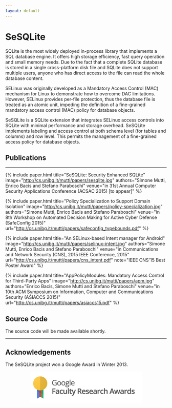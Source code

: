 ```yaml
---
layout: default
---
```


# SeSQLite

SQLite is the most widely deployed in-process library that implements a SQL database engine. It offers high storage efficiency, fast query operation and small memory needs. Due to the fact that a complete SQLite database is stored in a single cross-platform disk file and SQLite does not support multiple users, anyone who has direct access to the file can read the whole database content.

SELinux was originally developed as a Mandatory Access Control (MAC) mechanism for Linux to demonstrate how to overcome DAC limitations. However, SELinux provides per-file protection, thus the database file is treated as an atomic unit, impeding the definition of a fine-grained mandatory access control (MAC) policy for database objects.

SeSQLite is a SQLite extension that integrates SELinux access controls into SQLite with minimal performance and storage overhead. SeSQLite implements labeling and access control at both schema level (for tables and columns) and row level. This permits the management of a fine-grained access policy for database objects.


## Publications
---------------

{% include paper.html title="SeSQLite: Security Enhanced SQLite" image="http://cs.unibg.it/mutti/papers/sesqlite.jpg" authors="Simone Mutti, Enrico Bacis and Stefano Paraboschi" venue="in 31st Annual Computer Security Applications Conference (ACSAC 2015) [to appear]" %}

{% include paper.html title="Policy Specialization to Support Domain Isolation" image="http://cs.unibg.it/mutti/papers/policy-specialization.jpg" authors="Simone Mutti, Enrico Bacis and Stefano Paraboschi" venue="in 8th Workshop on Automated Decision Making for Active Cyber Defense (SafeConfig 2015)" url="http://cs.unibg.it/mutti/papers/safeconfig_typebounds.pdf" %}

{% include paper.html title="An SELinux-based Intent manager for Android" image="http://cs.unibg.it/mutti/papers/selinux-intent.jpg" authors="Simone Mutti, Enrico Bacis and Stefano Paraboschi" venue="in Communications and Network Security (CNS), 2015 IEEE Conference, 2015" url="http://cs.unibg.it/mutti/papers/cns_intent.pdf" note="IEEE CNS'15 Best Poster Award" %}

{% include paper.html title="AppPolicyModules: Mandatory Access Control for Third-Party Apps" image="http://cs.unibg.it/mutti/papers/apm.jpg" authors="Enrico Bacis, Simone Mutti and Stefano Paraboschi" venue="in 10th ACM Symposium on Information, Computer and Communications Security (ASIACCS 2015)" url="http://cs.unibg.it/mutti/papers/asiaccs15.pdf" %}

## Source Code

The source code will be made available shortly.

------

## Acknowledgements

The SeSQLite project won a Google Award in Winter 2013.

<center>
  <img style="margin: 0 auto;" src="/assets/images/faculty_award.png" />
</center>
